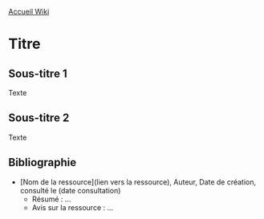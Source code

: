 [Accueil Wiki](https://epheclln.github.io/Wiki-TI/)
# Titre

## Sous-titre 1

Texte



## Sous-titre 2

Texte






## Bibliographie

* [Nom de la ressource](lien vers la ressource), Auteur, Date de création, consulté le (date consultation)
   - Résumé : ...
   - Avis sur la ressource : ... 
   
   

